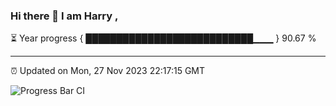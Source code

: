 ### Hi there 👋 I am Harry , 

⏳ Year progress { ███████████████████████████▁▁▁ } 90.67 %

---

⏰ Updated on Mon, 27 Nov 2023 22:17:15 GMT

![Progress Bar CI](https://github.com/duykhang68/duykhang68/workflows/Progress%20Bar%20CI/badge.svg)
